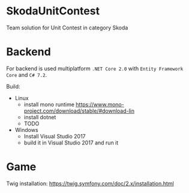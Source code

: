 # SkodaUnitContest
Team solution for Unit Contest in category Skoda

# Backend
For backend is used multiplatform `.NET Core 2.0` with `Entity Framework Core` and `C# 7.2`.

Build:
  * Linux
    * install mono runtime https://www.mono-project.com/download/stable/#download-lin
    * install dotnet
    * TODO
  * Windows
    * Install Visual Studio 2017
    * build it in Visual Studio 2017 and run it
    
# Game
Twig installation: https://twig.symfony.com/doc/2.x/installation.html
